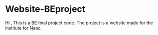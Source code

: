 # Website-BEproject
Hi , 
This is a BE final project code. The project is a website made for the institute for Naac. 
